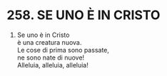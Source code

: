 # 258. SE UNO È IN CRISTO

<ol>
	<li>Se uno è in Cristo<br>
		è una creatura nuova.<br>
		Le cose di prima sono passate,<br>
		ne sono nate di nuove!<br>
		Alleluia, alleluia, alleluia!<br>
	</li>
</ol>
